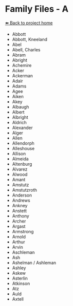 # Family Files - A


[:arrow_left: Back to project home](https://github.com/FyoAtEPL/VerticalFiles "Back to project home")

- Abbott
- Abbott, Kneeland
- Abel
- Abell, Charles
- Abram
- Abright
- Achemire
- Acker
- Ackerman
- Adair
- Adams
- Agee
- Aiken
- Akey
- Albaugh
- Albert
- Albright
- Aldrich
- Alexander
- Alger
- Allen
- Allendorph
- Alleshouse
- Allison
- Almeida
- Altenburg
- Alvarez
- Alwood
- Amant
- Amstutz
- Amstutzroth
- Anderson
- Andrews
- Ankney
- Anstett
- Anthony
- Archer
- Argast
- Armstrong
- Arnold
- Arthur
- Arvin
- Aschleman
- Ash
- Ashelman / Ashleman
- Ashley
- Askew
- Asterlin
- Atkinson
- Atz
- Auld
- Axtell
